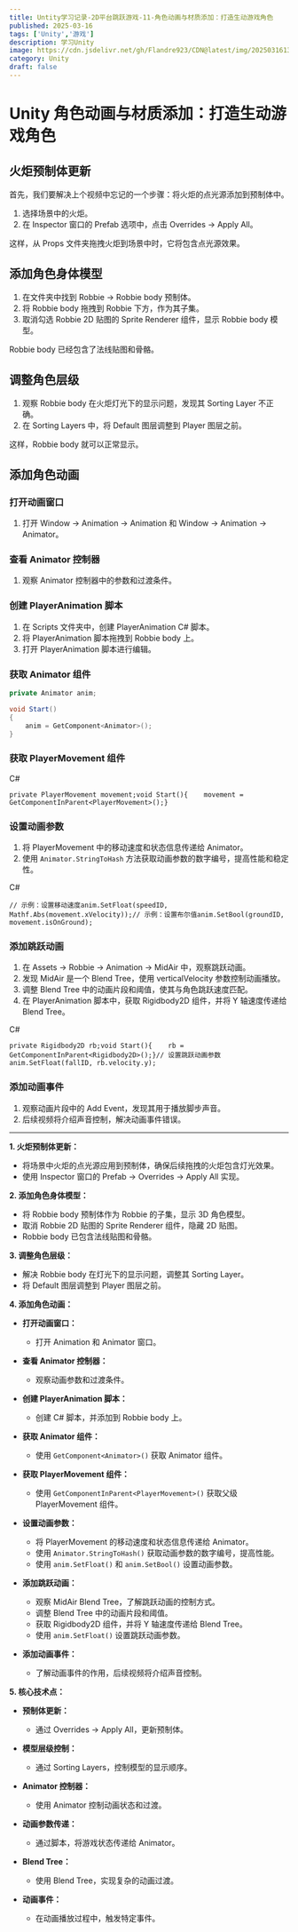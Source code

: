 ```yaml
---
title: Untity学习记录-2D平台跳跃游戏-11-角色动画与材质添加：打造生动游戏角色
published: 2025-03-16
tags: ['Unity','游戏']
description: 学习Unity
image: https://cdn.jsdelivr.net/gh/Flandre923/CDN@latest/img/20250316134318.png
category: Unity
draft: false
---
```

# Unity 角色动画与材质添加：打造生动游戏角色

## 火炬预制体更新

首先，我们要解决上个视频中忘记的一个步骤：将火炬的点光源添加到预制体中。

1. 选择场景中的火炬。
2. 在 Inspector 窗口的 Prefab 选项中，点击 Overrides -> Apply All。

这样，从 Props 文件夹拖拽火炬到场景中时，它将包含点光源效果。

## 添加角色身体模型

1. 在文件夹中找到 Robbie -> Robbie body 预制体。
2. 将 Robbie body 拖拽到 Robbie 下方，作为其子集。
3. 取消勾选 Robbie 2D 贴图的 Sprite Renderer 组件，显示 Robbie body 模型。

Robbie body 已经包含了法线贴图和骨骼。

## 调整角色层级

1. 观察 Robbie body 在火炬灯光下的显示问题，发现其 Sorting Layer 不正确。
2. 在 Sorting Layers 中，将 Default 图层调整到 Player 图层之前。

这样，Robbie body 就可以正常显示。

## 添加角色动画

### 打开动画窗口

1. 打开 Window -> Animation -> Animation 和 Window -> Animation -> Animator。

### 查看 Animator 控制器

1. 观察 Animator 控制器中的参数和过渡条件。

### 创建 PlayerAnimation 脚本

1. 在 Scripts 文件夹中，创建 PlayerAnimation C# 脚本。
2. 将 PlayerAnimation 脚本拖拽到 Robbie body 上。
3. 打开 PlayerAnimation 脚本进行编辑。

### 获取 Animator 组件

```csharp
private Animator anim;

void Start()
{
    anim = GetComponent<Animator>();
}
```

### 获取 PlayerMovement 组件

C#

```
private PlayerMovement movement;void Start(){    movement = GetComponentInParent<PlayerMovement>();}
```

### 设置动画参数

1. 将 PlayerMovement 中的移动速度和状态信息传递给 Animator。
2. 使用 `Animator.StringToHash` 方法获取动画参数的数字编号，提高性能和稳定性。

C#

```
// 示例：设置移动速度anim.SetFloat(speedID, Mathf.Abs(movement.xVelocity));// 示例：设置布尔值anim.SetBool(groundID, movement.isOnGround);
```

### 添加跳跃动画

1. 在 Assets -\> Robbie -\> Animation -\> MidAir 中，观察跳跃动画。
2. 发现 MidAir 是一个 Blend Tree，使用 verticalVelocity 参数控制动画播放。
3. 调整 Blend Tree 中的动画片段和阈值，使其与角色跳跃速度匹配。
4. 在 PlayerAnimation 脚本中，获取 Rigidbody2D 组件，并将 Y 轴速度传递给 Blend Tree。

C#

```
private Rigidbody2D rb;void Start(){    rb = GetComponentInParent<Rigidbody2D>();}// 设置跳跃动画参数anim.SetFloat(fallID, rb.velocity.y);
```

### 添加动画事件

1. 观察动画片段中的 Add Event，发现其用于播放脚步声音。
2. 后续视频将介绍声音控制，解决动画事件错误。

---

**1. 火炬预制体更新：**

* 将场景中火炬的点光源应用到预制体，确保后续拖拽的火炬包含灯光效果。
* 使用 Inspector 窗口的 Prefab -\> Overrides -\> Apply All 实现。

**2. 添加角色身体模型：**

* 将 Robbie body 预制体作为 Robbie 的子集，显示 3D 角色模型。
* 取消 Robbie 2D 贴图的 Sprite Renderer 组件，隐藏 2D 贴图。
* Robbie body 已包含法线贴图和骨骼。

**3. 调整角色层级：**

* 解决 Robbie body 在灯光下的显示问题，调整其 Sorting Layer。
* 将 Default 图层调整到 Player 图层之前。

**4. 添加角色动画：**

* **打开动画窗口：**

  * 打开 Animation 和 Animator 窗口。
* **查看 Animator 控制器：**

  * 观察动画参数和过渡条件。
* **创建 PlayerAnimation 脚本：**

  * 创建 C# 脚本，并添加到 Robbie body 上。
* **获取 Animator 组件：**

  * 使用 `GetComponent<Animator>()` 获取 Animator 组件。
* **获取 PlayerMovement 组件：**

  * 使用 `GetComponentInParent<PlayerMovement>()` 获取父级 PlayerMovement 组件。
* **设置动画参数：**

  * 将 PlayerMovement 的移动速度和状态信息传递给 Animator。
  * 使用 `Animator.StringToHash()` 获取动画参数的数字编号，提高性能。
  * 使用 `anim.SetFloat()` 和 `anim.SetBool()` 设置动画参数。
* **添加跳跃动画：**

  * 观察 MidAir Blend Tree，了解跳跃动画的控制方式。
  * 调整 Blend Tree 中的动画片段和阈值。
  * 获取 Rigidbody2D 组件，并将 Y 轴速度传递给 Blend Tree。
  * 使用 `anim.SetFloat()` 设置跳跃动画参数。
* **添加动画事件：**

  * 了解动画事件的作用，后续视频将介绍声音控制。

**5. 核心技术点：**

* **预制体更新：**

  * 通过 Overrides -\> Apply All，更新预制体。
* **模型层级控制：**

  * 通过 Sorting Layers，控制模型的显示顺序。
* **Animator 控制器：**

  * 使用 Animator 控制动画状态和过渡。
* **动画参数传递：**

  * 通过脚本，将游戏状态传递给 Animator。
* **Blend Tree：**

  * 使用 Blend Tree，实现复杂的动画过渡。
* **动画事件：**

  * 在动画播放过程中，触发特定事件。